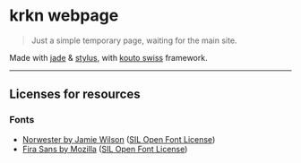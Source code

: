 # krkn webpage

> Just a simple temporary page, waiting for the main site.

Made with [jade](https://github.com/visionmedia/jade) & [stylus](https://github.com/LearnBoost/stylus), with [kouto swiss](https://github.com/leny/kouto-swiss) framework.

* * *

## Licenses for resources

### Fonts

* [Norwester by Jamie Wilson](http://jamiewilson.io/norwester/) ([SIL Open Font License](http://scripts.sil.org/OFL))
* [Fira Sans by Mozilla](https://www.mozilla.org/en-US/styleguide/products/firefox-os/typeface/) ([SIL Open Font License](http://scripts.sil.org/OFL))
